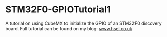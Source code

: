 # STM32F0-GPIOTutorial1
A tutorial on using CubeMX to initialize the GPIO of an STM32F0 discovery board. Full tutorial can be found on my blog: www.hsel.co.uk
